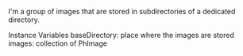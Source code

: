 I'm a group of images that are stored in subdirectories of a dedicated directory.

Instance Variables
	baseDirectory:		place where the images are stored
	images:		collection of PhImage
